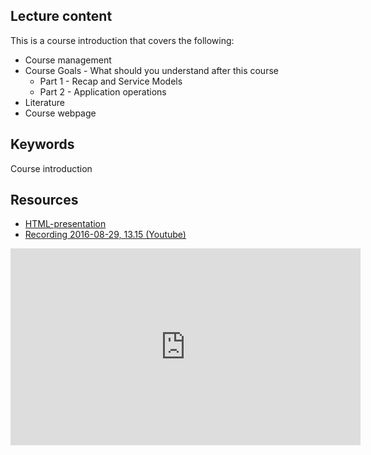 ## Lecture content
This is a course introduction that covers the following:
* Course management
* Course Goals - What should you understand after this course
  * Part 1 - Recap and Service Models
  * Part 2 - Application operations
* Literature
* Course webpage

## Keywords
Course introduction

## Resources
- [HTML-presentation](https://cdn.rawgit.com/1dv032/syllabus/master/lectures/00_Course-Introduction/index.html#/)
- [Recording 2016-08-29, 13.15 (Youtube)](https://youtu.be/1YYo8e3DsQw?list=PLSWJPPj5sKmpSllVlpyGh-eepqrQVnjJo)
<iframe width="560" height="315" src="https://www.youtube.com/embed/1YYo8e3DsQw?list=PLSWJPPj5sKmpSllVlpyGh-eepqrQVnjJo" frameborder="0" allowfullscreen></iframe>
